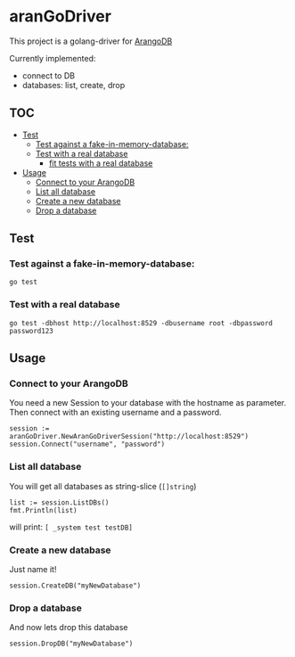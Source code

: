 # aranGoDriver

This project is a golang-driver for [ArangoDB](https://www.arangodb.com/)

Currently implemented:
* connect to DB
* databases: list, create, drop

## TOC
- [Test](#test)
    - [Test against a fake-in-memory-database:](#test-against-a-fake-in-memory-database)
    - [Test with a real database](#test-with-a-real-database)
        - [fit tests with a real database](#fit-tests-with-a-real-database)
- [Usage](#usage)
    - [Connect to your ArangoDB](#connect-to-your-arangodb)
    - [List all database](#list-all-database)
    - [Create a new database](#create-a-new-database)
    - [Drop a database](#drop-a-database)


## Test

### Test against a fake-in-memory-database:
```
go test
```

### Test with a real database
```
go test -dbhost http://localhost:8529 -dbusername root -dbpassword password123
```

## Usage

### Connect to your ArangoDB

You need a new Session to your database with the hostname as parameter. Then connect with an existing username and a password.
```
session := aranGoDriver.NewAranGoDriverSession("http://localhost:8529")
session.Connect("username", "password")
```

### List all database
You will get all databases as string-slice (`[]string`)
```
list := session.ListDBs()
fmt.Println(list)
```

will print:
`[ _system test testDB]`

### Create a new database
Just name it!
```
session.CreateDB("myNewDatabase")
```

### Drop a database
And now lets drop this database
```
session.DropDB("myNewDatabase")
```
